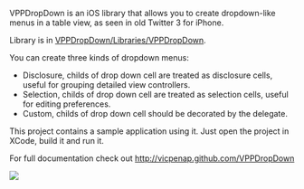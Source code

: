 VPPDropDown is an iOS library that allows you to create dropdown-like menus
in a table view, as seen in old Twitter 3 for iPhone. 

Library is in [VPPDropDown/Libraries/VPPDropDown](https://github.com/vicpenap/VPPDropDown/tree/master/VPPDropDown/Libraries/VPPDropDown).
 
You can create three kinds of dropdown menus:
 
- Disclosure, childs of drop down cell are treated as disclosure cells, 
useful for grouping detailed view controllers.
- Selection, childs of drop down cell are treated as selection cells, 
useful for editing preferences.
- Custom, childs of drop down cell should be decorated by the delegate.
 
This project contains a sample application using it. Just open the project in 
XCode, build it and run it. 


For full documentation check out 
http://vicpenap.github.com/VPPDropDown

![](https://github.com/vicpenap/VPPDropDown/raw/master/screenshot.png)
